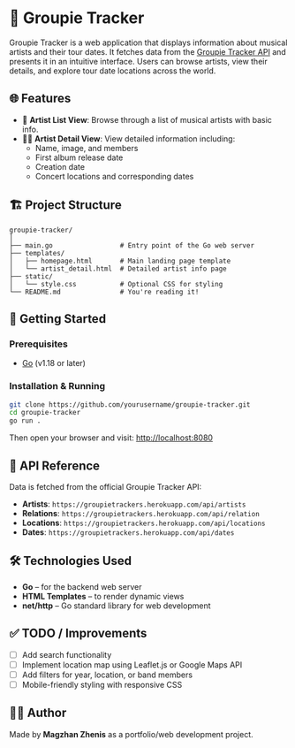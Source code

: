 

# 🎸 Groupie Tracker

Groupie Tracker is a web application that displays information about musical artists and their tour dates. It fetches data from the [Groupie Tracker API](https://groupietrackers.herokuapp.com/) and presents it in an intuitive interface. Users can browse artists, view their details, and explore tour date locations across the world.

## 🌐 Features

- 📜 **Artist List View**: Browse through a list of musical artists with basic info.
- 🧑‍🎤 **Artist Detail View**: View detailed information including:
  - Name, image, and members
  - First album release date
  - Creation date
  - Concert locations and corresponding dates


## 🏗️ Project Structure

```
groupie-tracker/
│
├── main.go                 # Entry point of the Go web server
├── templates/
│   ├── homepage.html       # Main landing page template
│   └── artist_detail.html  # Detailed artist info page
├── static/
│   └── style.css           # Optional CSS for styling
└── README.md               # You're reading it!
```

## 🚀 Getting Started

### Prerequisites

- [Go](https://golang.org/doc/install) (v1.18 or later)

### Installation & Running

```bash
git clone https://github.com/yourusername/groupie-tracker.git
cd groupie-tracker
go run .
```

Then open your browser and visit: [http://localhost:8080](http://localhost:8080)

## 🔗 API Reference

Data is fetched from the official Groupie Tracker API:
- **Artists**: `https://groupietrackers.herokuapp.com/api/artists`
- **Relations**: `https://groupietrackers.herokuapp.com/api/relation`
- **Locations**: `https://groupietrackers.herokuapp.com/api/locations`
- **Dates**: `https://groupietrackers.herokuapp.com/api/dates`

## 🛠️ Technologies Used

- **Go** – for the backend web server
- **HTML Templates** – to render dynamic views
- **net/http** – Go standard library for web development

## ✅ TODO / Improvements

- [ ] Add search functionality
- [ ] Implement location map using Leaflet.js or Google Maps API
- [ ] Add filters for year, location, or band members
- [ ] Mobile-friendly styling with responsive CSS

## 👨‍💻 Author

Made by **Magzhan Zhenis** as a portfolio/web development project.
